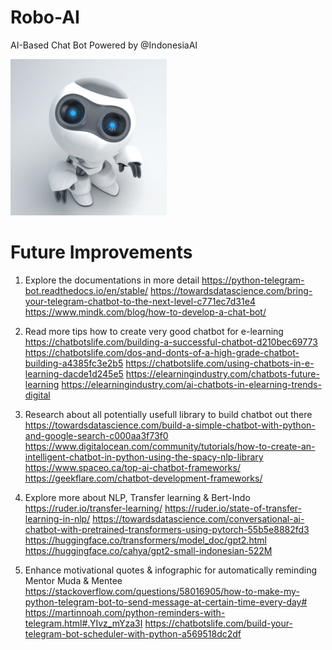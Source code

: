 # Robo-AI
AI-Based Chat Bot Powered by @IndonesiaAI

<img src="./images/RoboAI.jpg" width=250x250 />

# Future Improvements

1. Explore the documentations in more detail 
https://python-telegram-bot.readthedocs.io/en/stable/
https://towardsdatascience.com/bring-your-telegram-chatbot-to-the-next-level-c771ec7d31e4
https://www.mindk.com/blog/how-to-develop-a-chat-bot/

2. Read more tips how to create very good chatbot for e-learning
https://chatbotslife.com/building-a-successful-chatbot-d210bec69773
https://chatbotslife.com/dos-and-donts-of-a-high-grade-chatbot-building-a4385fc3e2b5
https://chatbotslife.com/using-chatbots-in-e-learning-dacde1d245e5
https://elearningindustry.com/chatbots-future-learning
https://elearningindustry.com/ai-chatbots-in-elearning-trends-digital

3. Research about all potentially usefull library to build chatbot out there
https://towardsdatascience.com/build-a-simple-chatbot-with-python-and-google-search-c000aa3f73f0
https://www.digitalocean.com/community/tutorials/how-to-create-an-intelligent-chatbot-in-python-using-the-spacy-nlp-library
https://www.spaceo.ca/top-ai-chatbot-frameworks/
https://geekflare.com/chatbot-development-frameworks/

4. Explore more about NLP, Transfer learning & Bert-Indo
https://ruder.io/transfer-learning/
https://ruder.io/state-of-transfer-learning-in-nlp/
https://towardsdatascience.com/conversational-ai-chatbot-with-pretrained-transformers-using-pytorch-55b5e8882fd3
https://huggingface.co/transformers/model_doc/gpt2.html
https://huggingface.co/cahya/gpt2-small-indonesian-522M

5. Enhance motivational quotes & infographic for automatically reminding Mentor Muda & Mentee
https://stackoverflow.com/questions/58016905/how-to-make-my-python-telegram-bot-to-send-message-at-certain-time-every-day#
https://martinnoah.com/python-reminders-with-telegram.html#.YIvz_mYza3I
https://chatbotslife.com/build-your-telegram-bot-scheduler-with-python-a569518dc2df